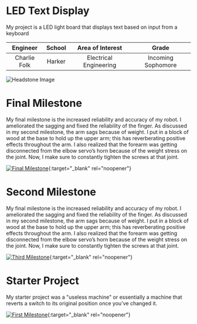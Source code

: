﻿# LED Text Display
My project is a LED light board that displays text based on input from a keyboard

| **Engineer** | **School** | **Area of Interest** | **Grade** |
|:--:|:--:|:--:|:--:|
| Charlie Folk | Harker | Electrical Engineering | Incoming Sophomore

![Headstone Image](https://lh3.googleusercontent.com/pw/AM-JKLVs9trnXZUrd4V11R0wOuXXsekP2_Gx0DtO6qCIVjfh6Jm-6HCGO92EJys8hOO0I5ZDOunO8ZjfBinO9AG3NcOX4Rn8i59hbT2xma8Zomp6D1xR0Z3P_WRE4PKBfOWR-_4H1VBKVParytHjWgQfq-k=s1036-no?authuser=0)
  
# Final Milestone
My final milestone is the increased reliability and accuracy of my robot. I ameliorated the sagging and fixed the reliability of the finger. As discussed in my second milestone, the arm sags because of weight. I put in a block of wood at the base to hold up the upper arm; this has reverberating positive effects throughout the arm. I also realized that the forearm was getting disconnected from the elbow servo’s horn because of the weight stress on the joint. Now, I make sure to constantly tighten the screws at that joint. 

[![Final Milestone](https://res.cloudinary.com/marcomontalbano/image/upload/v1612573869/video_to_markdown/images/youtube--F7M7imOVGug-c05b58ac6eb4c4700831b2b3070cd403.jpg )](https://www.youtube.com/watch?v=F7M7imOVGug&feature=emb_logo "Final Milestone"){:target="_blank" rel="noopener"}

# Second Milestone
My final milestone is the increased reliability and accuracy of my robot. I ameliorated the sagging and fixed the reliability of the finger. As discussed in my second milestone, the arm sags because of weight. I put in a block of wood at the base to hold up the upper arm; this has reverberating positive effects throughout the arm. I also realized that the forearm was getting disconnected from the elbow servo’s horn because of the weight stress on the joint. Now, I make sure to constantly tighten the screws at that joint.

[![Third Milestone](https://res.cloudinary.com/marcomontalbano/image/upload/v1612574014/video_to_markdown/images/youtube--y3VAmNlER5Y-c05b58ac6eb4c4700831b2b3070cd403.jpg)](https://www.youtube.com/watch?v=y3VAmNlER5Y&feature=emb_logo "Second Milestone"){:target="_blank" rel="noopener"}

# Starter Project
My starter project was a "useless machine" or essentially a machine that reverts a switch to its original position once you've changed it. 

[![First Milestone](https://i3.ytimg.com/vi/GVJ7ubITNtI/maxresdefault.jpg)](https://www.youtube.com/watch?v=GVJ7ubITNtI&ab_channel=BlueStampEng){:target="_blank" rel="noopener"}
